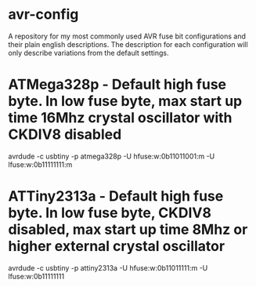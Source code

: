 # avr-config

A repository for my most commonly used AVR fuse bit configurations and their plain english descriptions.  The description for each configuration will only describe variations from the default settings.

# ATMega328p - Default high fuse byte.  In low fuse byte, max start up time 16Mhz crystal oscillator with CKDIV8 disabled

avrdude -c usbtiny -p atmega328p -U hfuse:w:0b11011001:m -U lfuse:w:0b11111111:m

# ATTiny2313a - Default high fuse byte.  In low fuse byte, CKDIV8 disabled, max start up time 8Mhz or higher external crystal oscillator
avrdude -c usbtiny -p attiny2313a -U hfuse:w:0b11011111:m -U lfuse:w:0b11111111
